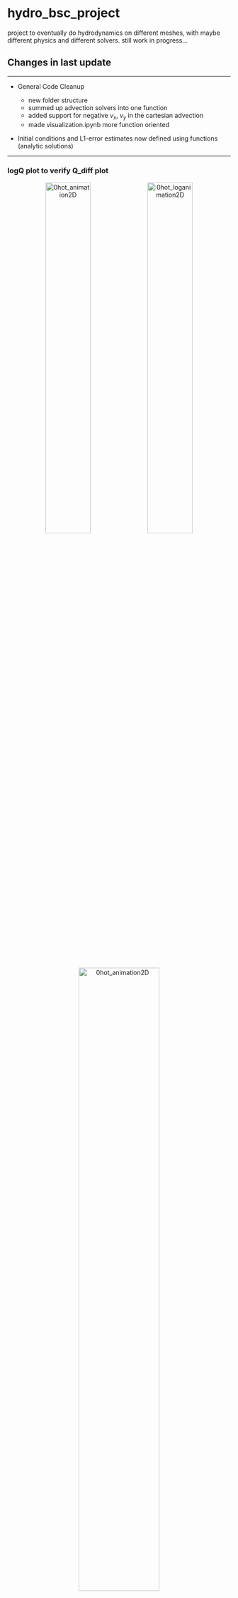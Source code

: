# hydro_bsc_project
project to eventually do hydrodynamics on different meshes, with maybe different physics and different solvers. still work in progress...

## Changes in last update
---
- General Code Cleanup
  - new folder structure
  - summed up advection solvers into one function
  - added support for negative $v_x$, $v_y$ in the cartesian advection
  - made visualization.ipynb more function oriented

- Initial conditions and L1-error estimates now defined using functions (analytic solutions)

---
### logQ plot to verify Q_diff plot

<p align="center">
  <img src="/figures/0hot_animation2D.gif" alt="0hot_animation2D" width="45%">
  <img src="/figures/0hot_loganimation2D.gif" alt="0hot_loganimation2D" width="45%">
</p>
<p align="center">
  <img src="/figures/0Q_conservation_with_analytic_line.png" alt="0hot_animation2D" width="60%">
</p>



---
### L1 error for 1D stepfunc advection on Vmesh

<p align="center">
  <img src="/figures/0L1_over_time_1D_adv.png" alt="0L1_over_time_1D_adv" width="45%">
  <img src="/figures/0L1_error_over_N_1D_adv.png" alt="delta_Q_total_float_precision" width="45%">
</p>

---
### L1 error for 2D circle advection on Vmesh

<p align="center">
  <img src="/figures/0L1_over_time2D_Vmesh_Circle.png" alt="0L1_over_time2D_Vmesh_Circle" width="45%">
  <img src="/figures/0L1_error_over_N_2D_Vmesh_Circle.png" alt="delta_Q_total_float_precision" width="45%">
</p>

---
### Angle dependence of L1 error on Voronoi vs. on Cartesian
<p align="center">
  <img src="/figures/0animation_vmesh_circle_upright.gif" alt="0animation_vmesh_circle_upright" width="45%">
  <img src="/figures/0animation_vmesh_circle_right.gif" alt="0animation_vmesh_circle_right" width="45%">
</p>

<p align="center">
  <img src="/figures/0animation_cmesh_circle_upright.gif" alt="0animation_cmesh_circle_upright" width="45%">
  <img src="/figures/0animation_cmesh_circle_right.gif" alt="0animation_cmesh_circle_right" width="45%">
</p>
<p align="center">
  <img src="/figures/0L1_error_over_time_up_right_comp_vmesh.png" alt="0L1_error_over_time_up_right_comp_vmesh" width="45%">
  <img src="/figures/0L1_error_over_time_up_right_comp_cmesh.png" alt="0L1_error_over_time_up_right_comp_cmesh" width="45%">
</p>
Higher angle dependence for Cartesian Mesh, error 45deg approx equal, for 0deg cmesh has lower error than vmesh

---
### Lloyd's Algorithm

<p align="center">
  <img src="/figures/0lloyds_algorithm.gif" alt="0animation_vmesh_circle_upright" width="60%">
</p>

```cpp
        // calculate original mesh
        VoronoiMesh initial_vmesh(pts);
        initial_vmesh.do_point_insertion();
        
        // do multiple iterations of lloyds algorithm
        for (int i = 0; i<lloyd_iterations; i++) {

            // calculate centroids
            vector<Point> centroids;
            centroids.reserve(initial_vmesh.vcells.size());
            for (int i = 0; i<initial_vmesh.vcells.size(); i++) {
                centroids.push_back(initial_vmesh.vcells[i].get_centroid());
            }

            // replace original mesh seeds with centroids and calculate mesh again
            initial_vmesh = VoronoiMesh(centroids);
            initial_vmesh.do_point_insertion();

        }
```

```cpp
Point VoronoiCell::get_centroid() {

    double A = get_area();

    double sum_x = 0;
    double sum_y = 0;

    for (int i = 0; i<verticies.size(); i++) {
        sum_x += (verticies[i].x + verticies[(i+1)%verticies.size()].x)*(verticies[i].x * verticies[(i+1)%verticies.size()].y - verticies[(i+1)%verticies.size()].x * verticies[i].y);
        sum_y += (verticies[i].y + verticies[(i+1)%verticies.size()].y)*(verticies[i].x * verticies[(i+1)%verticies.size()].y - verticies[(i+1)%verticies.size()].x * verticies[i].y);
    }

    double C_x = -sum_x/(6*A);
    double C_y = -sum_y/(6*A);

    return Point(C_x, C_y);
}
```

<p align="center">
  <img src="/figures/0L1_error_over_time_up_right_comp_vmesh.png" alt="0L1_error_over_time_up_right_comp_vmesh" width="45%">
  <img src="/figures/0L1_error_over_time_lloyd.png" alt="0L1_error_over_time_up_right_comp_cmesh" width="45%">
</p>

---
### Repeating Boundary conditions

#### Cartesian

<p align="center">
  <img src="/figures/0cartesian_repeating_boundary.gif" alt="0cartesian_repeating_boundary" width="45%">
  <img src="/figures/0delta_Q_total_cartesian_repeating_boundary.png" alt="0delta_Q_total_repeating_boundary" width="45%">
</p>

```cpp
for (int j = 0; j<cells[i].edges.size(); j++) {
            if (cells[i].edges[j].is_boundary == false) {
                if (j == 0) {
                    cells[i].edges[j].neighbour = &cells[i - (i%n_hor) + ((i+n_hor - 1)%n_hor)];
                } else if (j == 1) {
                    cells[i].edges[j].neighbour = &cells[((((i - (i%n_hor))/n_hor)+1)%n_vert)*n_hor + (i%n_hor)];
                } else if (j == 2) {
                    cells[i].edges[j].neighbour = &cells[i - (i%n_hor) + ((i + 1)%n_hor)];
                } else if (j == 3) {
                    cells[i].edges[j].neighbour = &cells[((((i - (i%n_hor))/n_hor)+n_vert - 1)%n_vert)*n_hor + (i%n_hor)];
                }
                
            }
        }
```

#### Voronoi
<p align="center">
  <img src="/figures/0voronoi_repeating_boundary_low_res.gif" alt="0voronoi_repeating_boundary_low_res" width="45%">
  <img src="/figures/0voronoi_repeating_boundary_high_res.gif" alt="0voronoi_repeating_boundary_high_res" width="45%">
</p>
<p align="center">
  <img src="/figures/0delta_Q_total_vmesh_repeating_boundary.png" alt="0delta_Q_total_vmesh_repeating_boundary" width="45%">
</p>

```cpp
// preprocessing for repeating boundary conditions
    vector<Point> points_plus_ghost;
    int initial_pts_size = pts.size();
    if (repeating) {
        points_plus_ghost.reserve(pts.size() * 9);

        // put points into (middle/middle) block by shrinking them by a factor of 3
        for (int i = 0; i<pts.size(); i++) {
            points_plus_ghost.emplace_back((pts[i].x/3.0) + 1.0/3.0, (pts[i].y/3.0) + 1.0/3.0);
        }

        // add the same shrinked points again but shifted in all other 8 third blocks (up/middle/down, left/middle/right)
        vector<double> pos_X = {0., 1., 2., 0., 2., 0., 1., 2.};
        vector<double> pos_Y = {0., 0., 0., 1., 1., 2., 2., 2.};
        for (int i = 0; i<8; i++) {
            for (int j = 0; j<pts.size(); j++) {
                points_plus_ghost.emplace_back((pts[j].x/3.0) + pos_X[i] * 1.0/3.0, (pts[j].y/3.0) + pos_Y[i] * 1.0/3.0);
            }
        }
        
        // replace pts with pts + additional ghost cells (eg 8 times the pts all around)
        pts = points_plus_ghost;
    }

    // generate vmesh
    VoronoiMesh vmesh(pts);
    vmesh.do_point_insertion();

    // loop through all cells (of initial pts vector) to set everything but neighbour relations
    for (int i = 0; i<initial_pts_size; i++) {
      //...
    }
```
```cpp
neigbour_index = (vmesh.vcells[i].edges[j].index2)%initial_pts_size;
```
plus additional rescaling of quantities after all that

-  Question: What about L1 error calculation with repeated boundary conditions. Is this something we really need? Idk of a really simple way to do this yet



---
### other
just another example of using loyd's algorithm + repeating boundary conditions
<p align="center">
  <img src="/figures/0adv_vmesh_rep_bound_grid_no_loyd.gif" alt="0adv_vmesh_rep_bound_grid_no_loyd" width="45%">
  <img src="/figures/0adv_vmesh_rep_bound_grid_loyd.gif" alt="0adv_vmesh_rep_bound_grid_loyd" width="45%">
</p>

---
### Shallow Water Equations

conservative form:
$${\frac {\partial (\rho h )}{\partial t}}+{\frac {\partial (\rho h u)}{\partial x}}+{\frac {\partial (\rho h v)}{\partial y}}=0 $$
$${\frac {\partial (\rho h u)}{\partial t}}+{\frac {\partial }{\partial x}}\left(\rho h u^{2}+{\frac {1}{2}}\rho gh ^{2}\right)+{\frac {\partial (\rho h uv)}{\partial y}}=0$$ 
$${\frac {\partial (\rho h v)}{\partial t}}+{\frac {\partial }{\partial y}}\left(\rho h v^{2}+{\frac {1}{2}}\rho gh ^{2}\right)+{\frac {\partial (\rho h uv)}{\partial x}}=0 $$

with $\rho =$ density, h = fluid column height, (u, v) =  velocity averaged over column, g = gravitational acceleation. Assumptions: horizontal bed, neglible coriolis, friction, viscosity + wavelength >> water depth.

### 1D cartesian

$ v := 0,  \partial_y \to 0 $

$${\frac {\partial (\rho h )}{\partial t}}+{\frac {\partial (\rho h u)}{\partial x}}=0 $$
$${\frac {\partial (\rho h u)}{\partial t}}+{\frac {\partial }{\partial x}}\left(\rho h u^{2}+{\frac {1}{2}}\rho gh ^{2}\right)=0 $$ 

Or written in an alternative way using
$$ U = \begin{bmatrix} h \\ hu\end{bmatrix},\;\; F = \begin{bmatrix} hu \\ hu^2 + \frac{1}{2}gh^2\end{bmatrix} $$
$$ \frac{\partial U}{\partial t} + \frac{\partial F}{\partial x} = 0 $$
FV Update Scheme using Lax-Friedrichs Flux. Idk how upwind should work here?
$$ U_i^{n+1} = U_i^n - \frac{\Delta t}{A} \biggl[F_{i-\frac{1}{2}}^n l_y - F_{i+\frac{1}{2}}^n l_y \biggr] $$ 
$$ F_{i-\frac{1}{2}}^n = \frac{1}{2} \biggl[ F_{i-1}^n + F_i^n\biggr] - \frac{l_x}{2\Delta t} \biggl[U_i^n - U_{i-1}^n\biggr] $$

#### Example 1

<p align="center">
  <img src="/figures/1_left_swe_2D.gif" alt="1left_swe_2D" width="45%">
  <img src="/figures/1_left_swe_2D_vel.gif" alt="1_left_swe_2D_vel" width="45%">
</p>
<p align="center">
  <img src="/figures/1_left_swe_1D.gif" alt="1_left_swe_1D" width="45%">
  <img src="/figures/1_left_swe_1D_vel.gif" alt="0adv_vmesh_rep_bound_grid_loyd" width="45%">
</p>

#### Example 2

<p align="center">
  <img src="/figures/1_mid_swe_2D.gif" alt="1_mid_swe_2D" width="45%">
  <img src="/figures/1_mid_swe_2D_vel.gif" alt="1_mid_swe_2D_vel" width="45%">
</p>
<p align="center">
  <img src="/figures/1_mid_swe_1D.gif" alt="0adv_vmesh_rep_bound_grid_no_loyd" width="45%">
  <img src="/figures/1_mid_swe_1D_vel.gif" alt="1_mid_swe_1D_vel" width="45%">
</p>

